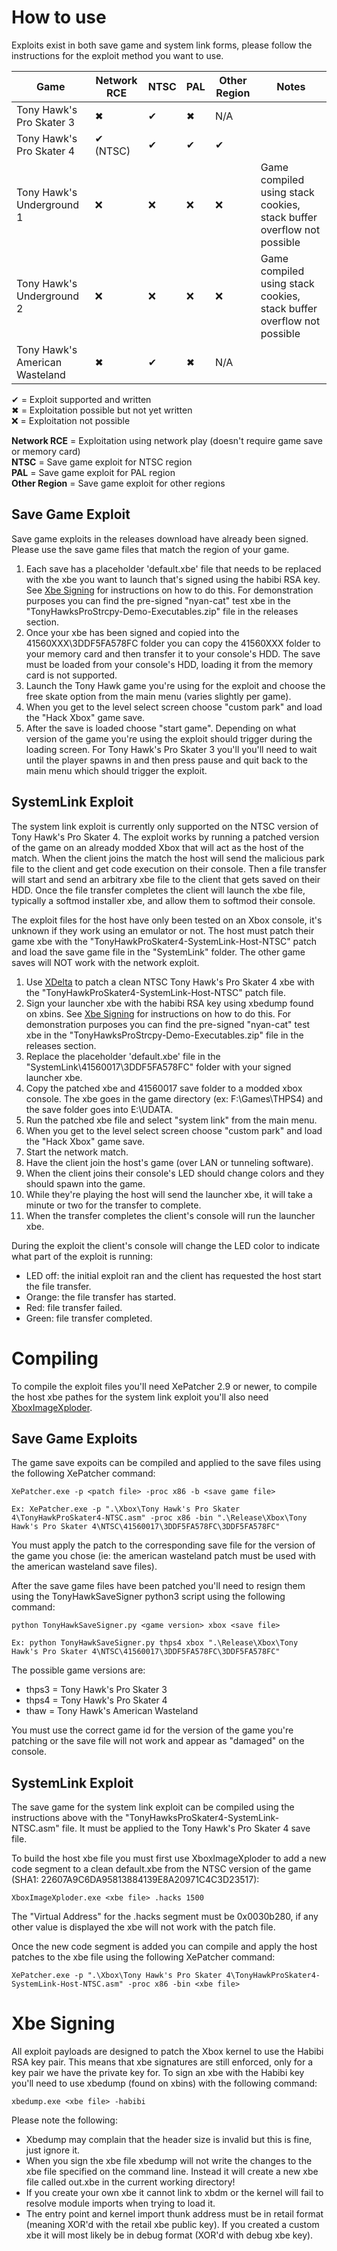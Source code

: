 # How to use
Exploits exist in both save game and system link forms, please follow the instructions for the exploit method you want to use.

| Game | Network RCE | NTSC | PAL | Other Region | Notes |
| --- | --- | --- | --- | --- | --- |
| Tony Hawk's Pro Skater 3 | ✖ | ✔ | ✖ | N/A | |
| Tony Hawk's Pro Skater 4 | ✔ (NTSC) | ✔ | ✔ | ✔ | |
| Tony Hawk's Underground 1 | ❌ | ❌ | ❌ | ❌ | Game compiled using stack cookies, stack buffer overflow not possible |
| Tony Hawk's Underground 2 | ❌ | ❌ | ❌ | ❌ | Game compiled using stack cookies, stack buffer overflow not possible |
| Tony Hawk's American Wasteland | ✖ | ✔ | ✖ | N/A | |

✔ = Exploit supported and written  
✖ = Exploitation possible but not yet written  
❌ = Exploitation not possible

**Network RCE** = Exploitation using network play (doesn't require game save or memory card)  
**NTSC** = Save game exploit for NTSC region  
**PAL** = Save game exploit for PAL region  
**Other Region** = Save game exploit for other regions

## Save Game Exploit
Save game exploits in the releases download have already been signed. Please use the save game files that match the region of your game.

1. Each save has a placeholder 'default.xbe' file that needs to be replaced with the xbe you want to launch that's signed using the habibi RSA key. See [Xbe Signing](#xbe-signing) for instructions on how to do this. For demonstration purposes you can find the pre-signed "nyan-cat" test xbe in the "TonyHawksProStrcpy-Demo-Executables.zip" file in the releases section.
2. Once your xbe has been signed and copied into the 41560XXX\3DDF5FA578FC folder you can copy the 41560XXX folder to your memory card and then transfer it to your console's HDD. The save must be loaded from your console's HDD, loading it from the memory card is not supported.
3. Launch the Tony Hawk game you're using for the exploit and choose the free skate option from the main menu (varies slightly per game).
4. When you get to the level select screen choose "custom park" and load the "Hack Xbox" game save.
5. After the save is loaded choose "start game". Depending on what version of the game you're using the exploit should trigger during the loading screen. For Tony Hawk's Pro Skater 3 you'll you'll need to wait until the player spawns in and then press pause and quit back to the main menu which should trigger the exploit.

## SystemLink Exploit
The system link exploit is currently only supported on the NTSC version of Tony Hawk's Pro Skater 4. The exploit works by running a patched version of the game on an already modded Xbox that will act as the host of the match. When the client joins the match the host will send the malicious park file to the client and get code execution on their console. Then a file transfer will start and send an arbitrary xbe file to the client that gets saved on their HDD. Once the file transfer completes the client will launch the xbe file, typically a softmod installer xbe, and allow them to softmod their console. 

The exploit files for the host have only been tested on an Xbox console, it's unknown if they work using an emulator or not. The host must patch their game xbe with the "TonyHawkProSkater4-SystemLink-Host-NTSC" patch and load the save game file in the "SystemLink" folder. The other game saves will NOT work with the network exploit.

1. Use [XDelta](https://www.romhacking.net/utilities/598/) to patch a clean NTSC Tony Hawk's Pro Skater 4 xbe with the "TonyHawkProSkater4-SystemLink-Host-NTSC" patch file.
2. Sign your launcher xbe with the habibi RSA key using xbedump found on xbins. See [Xbe Signing](#xbe-signing) for instructions on how to do this. For demonstration purposes you can find the pre-signed "nyan-cat" test xbe in the "TonyHawksProStrcpy-Demo-Executables.zip" file in the releases section.
3. Replace the placeholder 'default.xbe' file in the "SystemLink\41560017\3DDF5FA578FC" folder with your signed launcher xbe.
4. Copy the patched xbe and 41560017 save folder to a modded xbox console. The xbe goes in the game directory (ex: F:\Games\THPS4\) and the save folder goes into E:\UDATA.
5. Run the patched xbe file and select "system link" from the main menu.
6. When you get to the level select screen choose "custom park" and load the "Hack Xbox" game save.
7. Start the network match.
8. Have the client join the host's game (over LAN or tunneling software).
9. When the client joins their console's LED should change colors and they should spawn into the game.
10. While they're playing the host will send the launcher xbe, it will take a minute or two for the transfer to complete.
11. When the transfer completes the client's console will run the launcher xbe.

During the exploit the client's console will change the LED color to indicate what part of the exploit is running:
- LED off: the initial exploit ran and the client has requested the host start the file transfer.
- Orange: the file transfer has started.
- Red: file transfer failed.
- Green: file transfer completed.

# Compiling
To compile the exploit files you'll need XePatcher 2.9 or newer, to compile the host xbe pathes for the system link exploit you'll also need [XboxImageXploder](https://github.com/grimdoomer/XboxImageXploder).

## Save Game Exploits
The game save expoits can be compiled and applied to the save files using the following XePatcher command: 
```
XePatcher.exe -p <patch file> -proc x86 -b <save game file>

Ex: XePatcher.exe -p ".\Xbox\Tony Hawk's Pro Skater 4\TonyHawkProSkater4-NTSC.asm" -proc x86 -bin ".\Release\Xbox\Tony Hawk's Pro Skater 4\NTSC\41560017\3DDF5FA578FC\3DDF5FA578FC"
```

You must apply the patch to the corresponding save file for the version of the game you chose (ie: the american wasteland patch must be used with the american wasteland save files).

After the save game files have been patched you'll need to resign them using the TonyHawkSaveSigner python3 script using the following command: 
```
python TonyHawkSaveSigner.py <game version> xbox <save file>

Ex: python TonyHawkSaveSigner.py thps4 xbox ".\Release\Xbox\Tony Hawk's Pro Skater 4\NTSC\41560017\3DDF5FA578FC\3DDF5FA578FC"
```

The possible game versions are: 
- thps3 = Tony Hawk's Pro Skater 3
- thps4 = Tony Hawk's Pro Skater 4
- thaw = Tony Hawk's American Wasteland

You must use the correct game id for the version of the game you're patching or the save file will not work and appear as "damaged" on the console.

## SystemLink Exploit
The save game for the system link exploit can be compiled using the instructions above with the "TonyHawksProSkater4-SystemLink-NTSC.asm" file. It must be applied to the Tony Hawk's Pro Skater 4 save file.

To build the host xbe file you must first use XboxImageXploder to add a new code segment to a clean default.xbe from the NTSC version of the game (SHA1: 22607A9C6DA95813884139E8A20971C4C3D23517):
```
XboxImageXploder.exe <xbe file> .hacks 1500
```

The "Virtual Address" for the .hacks segment must be 0x0030b280, if any other value is displayed the xbe will not work with the patch file.

Once the new code segment is added you can compile and apply the host patches to the xbe file using the following XePatcher command:
```
XePatcher.exe -p ".\Xbox\Tony Hawk's Pro Skater 4\TonyHawkProSkater4-SystemLink-Host-NTSC.asm" -proc x86 -bin <xbe file>
```

# Xbe Signing
All exploit payloads are designed to patch the Xbox kernel to use the Habibi RSA key pair. This means that xbe signatures are still enforced, only for a key pair we have the private key for. To
sign an xbe with the Habibi key you'll need to use xbedump (found on xbins) with the following command:
```
xbedump.exe <xbe file> -habibi
```

Please note the following: 
- Xbedump may complain that the header size is invalid but this is fine, just ignore it. 
- When you sign the xbe file xbedump will not write the changes to the xbe file specified on the command line. Instead it will create a new xbe file called out.xbe in the current working directory! 
- If you create your own xbe it cannot link to xbdm or the kernel will fail to resolve module imports when trying to load it. 
- The entry point and kernel import thunk address must be in retail format (meaning XOR'd with the retail xbe public key). If you created a custom xbe it will most likely be in debug format (XOR'd with debug xbe key). 
